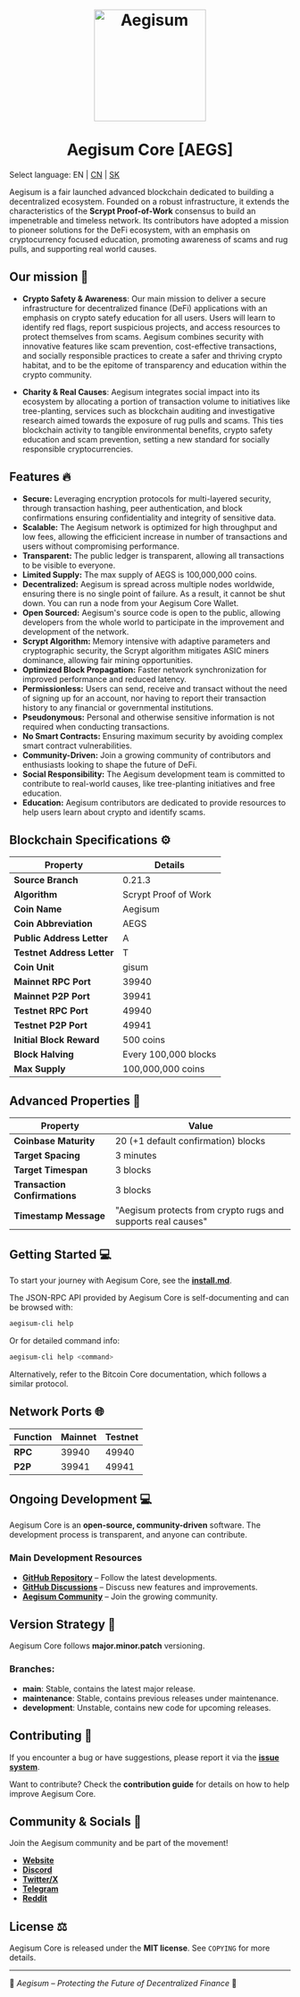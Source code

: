 <h1 align="center">
<img src="https://aegisum.com/aegs.png" alt="Aegisum" width="200"/>
<br/><br/>
Aegisum Core [AEGS]
</h1>

Select language: EN | [CN](./README_zh_CN.md) | [SK](./README_sk_SK.md)

Aegisum is a fair launched advanced blockchain dedicated to building a decentralized ecosystem. Founded on a robust infrastructure, it extends the characteristics of the  **Scrypt Proof-of-Work** consensus to build an impenetrable and timeless network. Its contributors have adopted a mission to pioneer solutions for the DeFi ecosystem, with an emphasis on cryptocurrency focused education, promoting awareness of scams and rug pulls, and supporting real world causes.

## Our mission 🎯

- **Crypto Safety & Awareness**: Our main mission to deliver a secure infrastructure for decentralized finance (DeFi) applications with an emphasis on crypto satefy education for all users. Users will learn to identify red flags, report suspicious projects, and access resources to protect themselves from scams. Aegisum combines security with innovative features like scam prevention, cost-effective transactions, and socially responsible practices to create a safer and thriving crypto habitat, and to be the epitome of transparency and education within the crypto community.
  
- **Charity & Real Causes**: Aegisum integrates social impact into its ecosystem by allocating a portion of transaction volume to initiatives like tree-planting, services such as blockchain auditing and investigative research aimed towards the exposure of rug pulls and scams. This ties blockchain activity to tangible environmental benefits, crypto safety education and scam prevention, setting a new standard for socially responsible cryptocurrencies.
  
## Features 🔥

- **Secure:** Leveraging encryption protocols for multi-layered security, through transaction hashing, peer authentication, and block confirmations ensuring confidentiality and integrity of sensitive data.
- **Scalable:** The Aegisum network is optimized for high throughput and low fees, allowing the efficicient increase in number of transactions and users without compromising performance.
- **Transparent:** The public ledger is transparent, allowing all transactions to be visible to everyone.
- **Limited Supply:** The max supply of AEGS is 100,000,000 coins.
- **Decentralized:** Aegisum is spread across multiple nodes worldwide, ensuring there is no single point of failure. As a result, it cannot be shut down. You can run a node from your Aegisum Core Wallet.
- **Open Sourced:** Aegisum's source code is open to the public, allowing developers from the whole world to participate in the improvement and development of the network.
- **Scrypt Algorithm:** Memory intensive with adaptive parameters and cryptographic security, the Scrypt algorithm mitigates ASIC miners dominance, allowing fair mining opportunities.
- **Optimized Block Propagation:** Faster network synchronization for improved performance and reduced latency.
- **Permissionless:** Users can send, receive and transact without the need of signing up for an account, nor having to report their transaction history to any financial or governmental institutions.
- **Pseudonymous:** Personal and otherwise sensitive information is not required when conducting transactions.
- **No Smart Contracts:** Ensuring maximum security by avoiding complex smart contract vulnerabilities.
- **Community-Driven:** Join a growing community of contributors and enthusiasts looking to shape the future of DeFi.
- **Social Responsibility:** The Aegisum development team is committed to contribute to real-world causes, like tree-planting initiatives and free education.
- **Education:** Aegisum contributors are dedicated to provide resources to help users learn about crypto and identify scams.

## Blockchain Specifications ⚙️

| **Property**              | **Details**                   |
|---------------------------|--------------------------------|
| **Source Branch**        | 0.21.3                         |
| **Algorithm**            | Scrypt Proof of Work          |
| **Coin Name**            | Aegisum                        |
| **Coin Abbreviation**    | AEGS                           |
| **Public Address Letter** | A                             |
| **Testnet Address Letter** | T                           |
| **Coin Unit**            | gisum                          |
| **Mainnet RPC Port**             | 39940                          |
| **Mainnet P2P Port**             | 39941                          |
| **Testnet RPC Port**             | 49940                          |
| **Testnet P2P Port**             | 49941                          |
| **Initial Block Reward**         | 500 coins              |
| **Block Halving**        | Every 100,000 blocks           |
| **Max Supply**         | 100,000,000 coins          |

## Advanced Properties 🚀

| **Property**             | **Value**                                              |
|--------------------------|------------------------------------------------------|
| **Coinbase Maturity**   | 20 (+1 default confirmation) blocks                 |
| **Target Spacing**      | 3 minutes                                           |
| **Target Timespan**     | 3 blocks                                            |
| **Transaction Confirmations** | 3 blocks                                     |
| **Timestamp Message**   | "Aegisum protects from crypto rugs and supports real causes" |

## Getting Started 💻

To start your journey with Aegisum Core, see the **[install.md](https://github.com/Aegisum/aegisum-core/blob/main/INSTALL.md)**.

The JSON-RPC API provided by Aegisum Core is self-documenting and can be browsed with:
```bash
aegisum-cli help
```
Or for detailed command info:
```bash
aegisum-cli help <command>
```
Alternatively, refer to the Bitcoin Core documentation, which follows a similar protocol.

## Network Ports 🌐

| **Function** | **Mainnet** | **Testnet** |
|-------------|------------|-------------|
| **RPC**    | 39940      | 49940        |
| **P2P**    | 39941      | 49941        |


## Ongoing Development 💻

Aegisum Core is an **open-source, community-driven** software. The development process is transparent, and anyone can contribute.

### Main Development Resources
- **[GitHub Repository](https://github.com/Aegisum/aegisum-core)** – Follow the latest developments.
- **[GitHub Discussions](https://github.com/Aegisum/aegisum-core/discussions)** – Discuss new features and improvements.
- **[Aegisum Community](https://github.com/Aegisum/aegisum-core?tab=readme-ov-file#community--socials-)** – Join the growing community.

## Version Strategy 📌

Aegisum Core follows **major.minor.patch** versioning.

### Branches:
- **main**: Stable, contains the latest major release.
- **maintenance**: Stable, contains previous releases under maintenance.
- **development**: Unstable, contains new code for upcoming releases.

## Contributing 🤝

If you encounter a bug or have suggestions, please report it via the **[issue system](https://github.com/aegisum/aegisum-core/issues)**.

Want to contribute? Check the **contribution guide** for details on how to help improve Aegisum Core.

## Community & Socials 🐉

Join the Aegisum community and be part of the movement!

- **[Website](https://aegisum.com)**
- **[Discord](https://discord.gg/4E5caDKkeP)**
- **[Twitter/X](https://twitter.com/aegisum)**
- **[Telegram](https://t.me/aegisum)**
- **[Reddit](https://reddit.com/r/aegisum)**

## License ⚖️

Aegisum Core is released under the **MIT license**. See `COPYING` for more details.

---

🚀 *Aegisum – Protecting the Future of Decentralized Finance* 🚀

